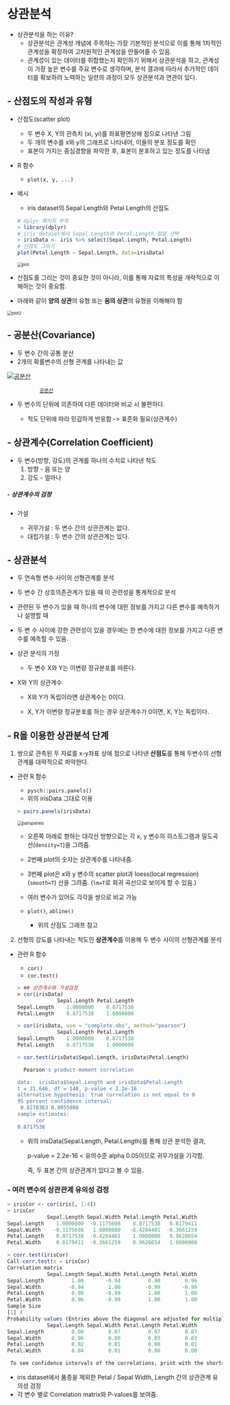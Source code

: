 # 상관분석

* 상관분석을 하는 이유?
  * 상관분석은 관계성 개념에 주목하는 가장 기본적인 분석으로 이를 통해 1차적인 관계성을 확장하여 고차원적인 관계성을 만들어줄 수 있음.
  * 관계성이 있는 데이터를 취합했는지 확인하기 위해서 상관분석을 하고, 관계성이 가장 높은 변수를 주요 변수로 생각하며, 분석 결과에 따라서 추가적인 데이터를 확보하려 노력하는 일련의 과정이 모두 상관분석과 연관이 있다.



##  - 산점도의 작성과 유형

* 산점도(scatter plot)
  * 두 변수 X, Y의 관측치 (xi, yi)를 좌표평면상에 점으로 나타낸 그림
  * 두 개의 변수를 x와 y의 그래프로 나타내어, 이들의 분포 정도를 확인
  * 표본이 가지는 중심경향을 파악한 후, 표본이 분포하고 있는 정도를 나타냄

* R 함수

  * `plot(x, y, ...)`

* 예시 

  * iris dataset의 Sepal Length와 Petal Length의 산점도

  ```R
  # dplyr 패키지 부착
  > library(dplyr)
  # iris dataset에서 Sepal.Length와 Peral.Length 컬럼 선택
  > irisData <- iris %>% select(Sepal.Length, Petal.Length)
  # 산점도 그리기
  plot(Petal.Length ~ Sepal.Length, data=irisData)
  ```

  <img src="md-images/plot.png" alt="plot" style="zoom:67%;" />

* 산점도를 그리는 것이 중요한 것이 아니라, 이를 통해 자료의 특성을 개략적으로 이해하는 것이 중요함.
* 아래와 같이 **양의 상관**의 유형 또는 **음의 상관**의 유형을 이해해야 함

 <img src="md-images/plot2.png" alt="plot2" style="zoom:67%;" />



## - 공분산(Covariance)

* 두 변수 간의 공통 분산
* 2개의 확률변수의 선형 관계를 나타내는 값

[![공분산](md-images/255AAC3758C530412A)](https://datacookbook.kr/38)

<small style="text-align: left; padding-left: 15%;"><a href='https://datacookbook.kr/38'>공분산</a></small>

* 두 변수의 단위에 의존하여 다른 데이터와 비교 시 불편하다.

  * 척도 단위에 따라 민감하게 반응함 -> 표준화 필요(상관계수)

  

## - 상관계수(Correlation Coefficient)

* 두 변수(방향, 강도)의 관계를 하나의 수치로 나타낸 척도
  1. 방향 - 음 또는 양
  2. 강도 - 얼마나



##### - 상관계수의 검정

* 가설

  * 귀무가설 : 두 변수 간의 상관관계는 없다.
  * 대립가설 : 두 변수 간의 상관관계는 있다.

  

## - 상관분석

* 두 연속형 변수 사이의 선형관계를 분석
* 두 변수 간 상호의존관계가 있을 때 이 관련성을 통계적으로 분석
* 관련된 두 변수가 있을 때 하나의 변수에 대한 정보를 가지고 다른 변수를 예측하거나 설명할 때
* 두 변 수 사이에 강한 관련성이 있을 경우에는 한 변수에 대한 정보를 가지고 다른 변수를 예측할 수 있음.



* 상관 분석의 가정

  * 두 변수 X와 Y는 이변량 정규분포를 따른다.

* X와 Y의 상관계수

  * X와 Y가 독립이라면 상관계수는 0이다.

  * X, Y가 이변량 정규분포를 하는 경우 상관계수가 0이면, X, Y는 독립이다.

    

## - R을 이용한 상관분석 단계

1. 쌍으로 관측된 두 자료를 x-y좌표 상에 점으로 나타낸 **산점도**를 통해 두변수의 선형관계를 대략적으로 파악한다.

* 관련 R 함수
  * `pysch::pairs.panels()`
  * 위의 irisData 그대로 이용

  ```R
  > pairs.panels(irisData)
  ```

  <img src="md-images/pairspanels.png" alt="pairspanels" style="zoom:67%;" />

  * 오른쪽 아래로 향하는 대각선 방향으로는 각 x, y 변수의 히스토그램과 밀도곡선(`density=T`)을 그려줌.
  * 2번째 plot의 숫자는 상관계수를 나타내줌.
  * 3번째 plot은 x와 y 변수의 scatter plot과 loess(local regression)(`smooth=T`) 선을 그려줌. (`lm=T`로 회귀 곡선으로 보이게 할 수 있음.)

  * 여러 변수가 있어도 각각을 쌍으로 비교 가능

  

  * `plot()`, `abline()`
    * 위의 산점도 그래프 참고



2. 선형의 강도를 나타내는 척도인 **상관계수**를 이용해 두 변수 사이의 선형관계를 분석

* 관련 R 함수

  * `cor()`
  * `cor.test()`

  ```R
  > ## 상관계수와 가설검정
  > cor(irisData)
               Sepal.Length Petal.Length
  Sepal.Length    1.0000000    0.8717538
  Petal.Length    0.8717538    1.0000000
  
  > cor(irisData, use = "complete.obs", method="pearson")
               Sepal.Length Petal.Length
  Sepal.Length    1.0000000    0.8717538
  Petal.Length    0.8717538    1.0000000
  
  > cor.test(irisData$Sepal.Length, irisData$Petal.Length)
  
  	Pearson's product-moment correlation
  
  data:  irisData$Sepal.Length and irisData$Petal.Length
  t = 21.646, df = 148, p-value < 2.2e-16
  alternative hypothesis: true correlation is not equal to 0
  95 percent confidence interval:
   0.8270363 0.9055080
  sample estimates:
        cor 
  0.8717538 
  ```

  * 위의 irisData(Sepal.Length, Petal.Length)를 통해 상관 분석한 결과,

    p-value = 2.2e-16  < 유의수준 alpha 0.05이므로 귀무가설을 기각함.

    즉, 두 표본 간의 상관관계가 있다고 볼 수 있음.



###  - 여러 변수의 상관관계 유의성 검정

```R
> irisCor <- cor(iris[, 1:4])
> irisCor
             Sepal.Length Sepal.Width Petal.Length Petal.Width
Sepal.Length    1.0000000  -0.1175698    0.8717538   0.8179411
Sepal.Width    -0.1175698   1.0000000   -0.4284401  -0.3661259
Petal.Length    0.8717538  -0.4284401    1.0000000   0.9628654
Petal.Width     0.8179411  -0.3661259    0.9628654   1.0000000

> corr.test(irisCor)
Call:corr.test(x = irisCor)
Correlation matrix 
             Sepal.Length Sepal.Width Petal.Length Petal.Width
Sepal.Length         1.00       -0.94         0.98        0.96
Sepal.Width         -0.94        1.00        -0.99       -0.99
Petal.Length         0.98       -0.99         1.00        1.00
Petal.Width          0.96       -0.99         1.00        1.00
Sample Size 
[1] 4
Probability values (Entries above the diagonal are adjusted for multiple tests.) 
             Sepal.Length Sepal.Width Petal.Length Petal.Width
Sepal.Length         0.00        0.07         0.07        0.07
Sepal.Width          0.06        0.00         0.03        0.03
Petal.Length         0.02        0.01         0.00        0.01
Petal.Width          0.04        0.01         0.00        0.00

 To see confidence intervals of the correlations, print with the short=FALSE option
```

* iris dataset에서 품종을 제외한 Petal / Sepal Width, Length 간의 상관관계 유의성 검정
* 각 변수 별로 Correlation matrix와 P-values를 보여줌.

